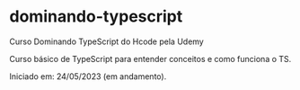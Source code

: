 # dominando-typescript
Curso Dominando TypeScript do Hcode pela Udemy

Curso básico de TypeScript para entender conceitos e como funciona o TS.

Iniciado em: 24/05/2023 (em andamento).
